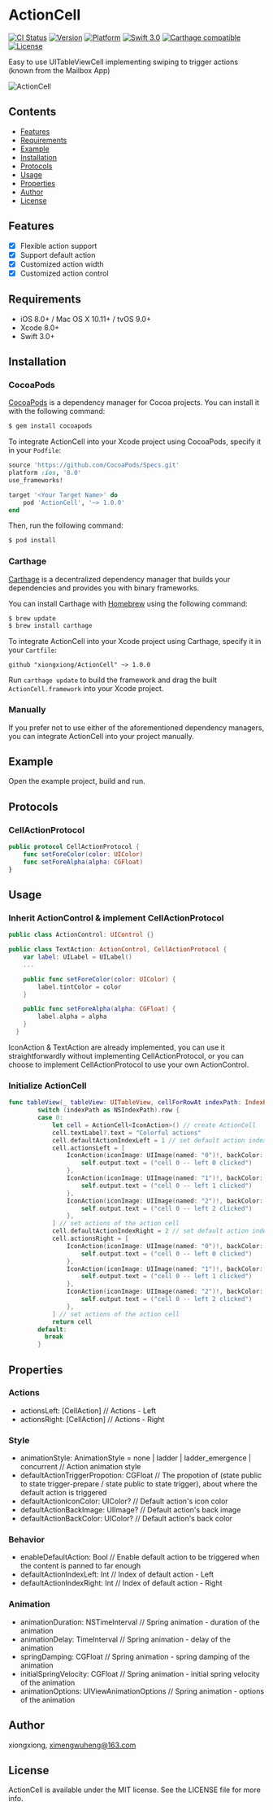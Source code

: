 # ActionCell

[![CI Status](http://img.shields.io/travis/wonderbear/ActionCell.svg?style=flat)](https://travis-ci.org/wonderbear/ActionCell) [![Version](https://img.shields.io/cocoapods/v/ActionCell.svg?style=flat)](http://cocoapods.org/pods/ActionCell) [![Platform](https://img.shields.io/cocoapods/p/ActionCell.svg?style=flat)](http://cocoapods.org/pods/ActionCell) [![Swift 3.0](https://img.shields.io/badge/Swift-3.0-orange.svg?style=flat)](https://developer.apple.com/swift/) [![Carthage compatible](https://img.shields.io/badge/Carthage-compatible-4BC51D.svg?style=flat)](https://github.com/Carthage/Carthage) [![License](https://img.shields.io/cocoapods/l/ActionCell.svg?style=flat)](http://cocoapods.org/pods/ActionCell)

Easy to use UITableViewCell implementing swiping to trigger actions (known from the Mailbox App)

![ActionCell](Framework/ScreenShot/ActionCell.gif "ActionCell")

## Contents

- [Features](#features)
- [Requirements](#requirements)
- [Example](#example)
- [Installation](#installation)
- [Protocols](#protocols)
- [Usage](#usage)
- [Properties](#properties)
- [Author](#author)
- [License](#license)

## Features

- [x] Flexible action support
- [x] Support default action
- [x] Customized action width
- [x] Customized action control

## Requirements

- iOS 8.0+ / Mac OS X 10.11+ / tvOS 9.0+
- Xcode 8.0+
- Swift 3.0+

## Installation

### CocoaPods

[CocoaPods](http://cocoapods.org) is a dependency manager for Cocoa projects. You can install it with the following command:

```bash
$ gem install cocoapods
```

To integrate ActionCell into your Xcode project using CocoaPods, specify it in your `Podfile`:

```ruby
source 'https://github.com/CocoaPods/Specs.git'
platform :ios, '8.0'
use_frameworks!

target '<Your Target Name>' do
    pod 'ActionCell', '~> 1.0.0'
end
```

Then, run the following command:

```bash
$ pod install
```

### Carthage

[Carthage](https://github.com/Carthage/Carthage) is a decentralized dependency manager that builds your dependencies and provides you with binary frameworks.

You can install Carthage with [Homebrew](http://brew.sh/) using the following command:

```bash
$ brew update
$ brew install carthage
```

To integrate ActionCell into your Xcode project using Carthage, specify it in your `Cartfile`:

```ogdl
github "xiongxiong/ActionCell" ~> 1.0.0
```

Run `carthage update` to build the framework and drag the built `ActionCell.framework` into your Xcode project.

### Manually

If you prefer not to use either of the aforementioned dependency managers, you can integrate ActionCell into your project manually.

## Example

Open the example project, build and run.

## Protocols

### CellActionProtocol

```swift
public protocol CellActionProtocol {
    func setForeColor(color: UIColor)
    func setForeAlpha(alpha: CGFloat)
}
```

## Usage

### Inherit ActionControl & implement CellActionProtocol

```swift
public class ActionControl: UIControl {}
```

```swift
public class TextAction: ActionControl, CellActionProtocol {
    var label: UILabel = UILabel()
    ...

    public func setForeColor(color: UIColor) {
        label.tintColor = color
    }

    public func setForeAlpha(alpha: CGFloat) {
        label.alpha = alpha
    }
  }
```

IconAction & TextAction are already implemented, you can use it straightforwardly without implementing CellActionProtocol, or you can choose to implement CellActionProtocol to use your own ActionControl.

### Initialize ActionCell

```swift
func tableView(_ tableView: UITableView, cellForRowAt indexPath: IndexPath) -> UITableViewCell {
        switch (indexPath as NSIndexPath).row {
        case 0:
            let cell = ActionCell<IconAction>() // create ActionCell
            cell.textLabel?.text = "Colorful actions"
            cell.defaultActionIndexLeft = 1 // set default action index to be triggered, default is the first one.
            cell.actionsLeft = [
                IconAction(iconImage: UIImage(named: "0")!, backColor: UIColor(red:0.95, green:0.33, blue:0.58, alpha:1.00)) {
                    self.output.text = ("cell 0 -- left 0 clicked")
                },
                IconAction(iconImage: UIImage(named: "1")!, backColor: UIColor(red:1.00, green:0.78, blue:0.80, alpha:1.00), width: 140) {
                    self.output.text = ("cell 0 -- left 1 clicked")
                },
                IconAction(iconImage: UIImage(named: "2")!, backColor: UIColor(red:0.51, green:0.83, blue:0.73, alpha:1.00)) {
                    self.output.text = ("cell 0 -- left 2 clicked")
                },
            ] // set actions of the action cell
            cell.defaultActionIndexRight = 2 // set default action index to be triggered, default is the first one.
            cell.actionsRight = [
                IconAction(iconImage: UIImage(named: "0")!, backColor: UIColor(red:0.14, green:0.69, blue:0.67, alpha:1.00)) {
                    self.output.text = ("cell 0 -- left 0 clicked")
                },
                IconAction(iconImage: UIImage(named: "1")!, backColor: UIColor(red:0.51, green:0.83, blue:0.73, alpha:1.00)) {
                    self.output.text = ("cell 0 -- left 1 clicked")
                },
                IconAction(iconImage: UIImage(named: "2")!, backColor: UIColor(red:1.00, green:0.78, blue:0.80, alpha:1.00), width: 140) {
                    self.output.text = ("cell 0 -- left 2 clicked")
                },
            ] // set actions of the action cell
            return cell
        default:
          break
        }
```

## Properties

### Actions

- actionsLeft: [CellAction] // Actions - Left
- actionsRight: [CellAction] // Actions - Right

### Style
- animationStyle: AnimationStyle = none | ladder | ladder_emergence | concurrent // Action animation style
- defaultActionTriggerPropotion: CGFloat // The propotion of (state public to state trigger-prepare / state public to state trigger), about where the default action is triggered
- defaultActionIconColor: UIColor? // Default action's icon color
- defaultActionBackImage: UIImage? // Default action's back image
- defaultActionBackColor: UIColor? // Default action's back color

### Behavior

- enableDefaultAction: Bool // Enable default action to be triggered when the content is panned to far enough
- defaultActionIndexLeft: Int // Index of default action - Left
- defaultActionIndexRight: Int // Index of default action - Right

### Animation

- animationDuration: NSTimeInterval // Spring animation - duration of the animation
- animationDelay: TimeInterval // Spring animation - delay of the animation
- springDamping: CGFloat // Spring animation - spring damping of the animation
- initialSpringVelocity: CGFloat // Spring animation - initial spring velocity of the animation
- animationOptions: UIViewAnimationOptions // Spring animation - options of the animation

## Author

xiongxiong, ximengwuheng@163.com

## License

ActionCell is available under the MIT license. See the LICENSE file for more info.
